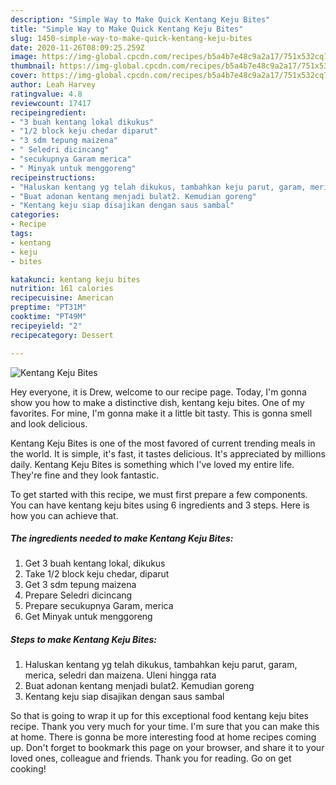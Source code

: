 ```yaml
---
description: "Simple Way to Make Quick Kentang Keju Bites"
title: "Simple Way to Make Quick Kentang Keju Bites"
slug: 1450-simple-way-to-make-quick-kentang-keju-bites
date: 2020-11-26T08:09:25.259Z
image: https://img-global.cpcdn.com/recipes/b5a4b7e48c9a2a17/751x532cq70/kentang-keju-bites-foto-resep-utama.jpg
thumbnail: https://img-global.cpcdn.com/recipes/b5a4b7e48c9a2a17/751x532cq70/kentang-keju-bites-foto-resep-utama.jpg
cover: https://img-global.cpcdn.com/recipes/b5a4b7e48c9a2a17/751x532cq70/kentang-keju-bites-foto-resep-utama.jpg
author: Leah Harvey
ratingvalue: 4.8
reviewcount: 17417
recipeingredient:
- "3 buah kentang lokal dikukus"
- "1/2 block keju chedar diparut"
- "3 sdm tepung maizena"
- " Seledri dicincang"
- "secukupnya Garam merica"
- " Minyak untuk menggoreng"
recipeinstructions:
- "Haluskan kentang yg telah dikukus, tambahkan keju parut, garam, merica, seledri dan maizena. Uleni hingga rata"
- "Buat adonan kentang menjadi bulat2. Kemudian goreng"
- "Kentang keju siap disajikan dengan saus sambal"
categories:
- Recipe
tags:
- kentang
- keju
- bites

katakunci: kentang keju bites 
nutrition: 161 calories
recipecuisine: American
preptime: "PT31M"
cooktime: "PT49M"
recipeyield: "2"
recipecategory: Dessert

---
```



![Kentang Keju Bites](https://img-global.cpcdn.com/recipes/b5a4b7e48c9a2a17/751x532cq70/kentang-keju-bites-foto-resep-utama.jpg)

Hey everyone, it is Drew, welcome to our recipe page. Today, I'm gonna show you how to make a distinctive dish, kentang keju bites. One of my favorites. For mine, I'm gonna make it a little bit tasty. This is gonna smell and look delicious.

Kentang Keju Bites is one of the most favored of current trending meals in the world. It is simple, it's fast, it tastes delicious. It's appreciated by millions daily. Kentang Keju Bites is something which I've loved my entire life. They're fine and they look fantastic.




To get started with this recipe, we must first prepare a few components. You can have kentang keju bites using 6 ingredients and 3 steps. Here is how you can achieve that.

<!--inarticleads1-->

##### The ingredients needed to make Kentang Keju Bites:

1. Get 3 buah kentang lokal, dikukus
1. Take 1/2 block keju chedar, diparut
1. Get 3 sdm tepung maizena
1. Prepare  Seledri dicincang
1. Prepare secukupnya Garam, merica
1. Get  Minyak untuk menggoreng




<!--inarticleads2-->

##### Steps to make Kentang Keju Bites:

1. Haluskan kentang yg telah dikukus, tambahkan keju parut, garam, merica, seledri dan maizena. Uleni hingga rata
1. Buat adonan kentang menjadi bulat2. Kemudian goreng
1. Kentang keju siap disajikan dengan saus sambal




So that is going to wrap it up for this exceptional food kentang keju bites recipe. Thank you very much for your time. I'm sure that you can make this at home. There is gonna be more interesting food at home recipes coming up. Don't forget to bookmark this page on your browser, and share it to your loved ones, colleague and friends. Thank you for reading. Go on get cooking!
